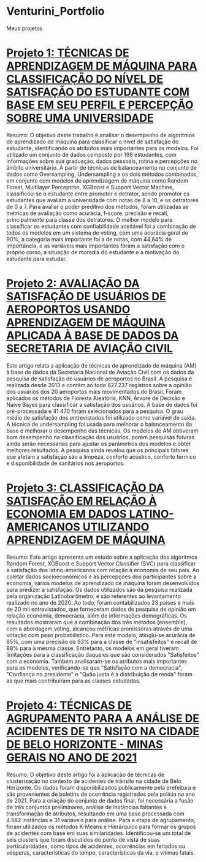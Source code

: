 # Venturini_Portfolio
Meus projetos
# [Projeto 1: TÉCNICAS DE APRENDIZAGEM DE MÁQUINA PARA CLASSIFICAÇÃO DO NÍVEL DE SATISFAÇÃO DO ESTUDANTE COM BASE EM SEU PERFIL E PERCEPÇÃO SOBRE UMA UNIVERSIDADE](https://drive.google.com/file/d/1mWIL1zGipppVKKieSNnN5gx_m9D8AuZQ/view?usp=sharing)
Resumo: O objetivo deste trabalho é analisar o desempenho de algoritmos de aprendizado de máquina para classificar o nível de satisfação do estudante, identificando os atributos mais importantes para os modelos. Foi utilizado um conjunto de dados composto por 198 estudantes, com informações sobre sua graduação, dados pessoais, rotina e percepções no âmbito universitário. A partir de técnicas de balanceamento no conjunto de dados como Oversampling, Undersampling e os dois métodos combinados, em conjunto com modelos de aprendizagem de máquina como Random Forest, Multilayer Perceptron, XGBoost e Support Vector Machine, classificou-se o estudante entre promotor e detrator, sendo promotor os estudantes que avaliam a universidade com notas de 8 a 10, e os detratores de 0 a 7. Para avaliar o poder preditivo dos métodos, foram utilizadas as métricas de avaliação como acurácia, f-score, precisão e recall, principalmente para classe dos detratores. O melhor modelo para classificar os estudantes com confiabilidade aceitável foi a combinação de todos os modelos em um sistema de voting, com uma acurácia geral de 90%, a categoria mais importante foi a de notas, com 44,84% de importância, e as variáveis mais importantes foram a satisfação com o próprio curso, a situação de moradia do estudante e a motivação do estudante para estudar.

# [Projeto 2: AVALIAÇÃO DA SATISFAÇÃO DE USUÁRIOS DE AEROPORTOS USANDO APRENDIZAGEM DE MÁQUINA APLICADA À BASE DE DADOS DA SECRETARIA DE AVIAÇÃO CIVIL](http://dx.doi.org/10.14488/ENEGEP2023_TN_ST_402_1976_45823)
Este artigo relata a aplicação de técnicas de aprendizado de máquina (AM) à base de dados da Secretaria Nacional de Aviação Civil com os dados da pesquisa de satisfação de usuários de aeroportos no Brasil. A pesquisa é realizada desde 2013 e contém ao todo 627.237 registros sobre a opinião dos usuários dos 20 aeroportos mais movimentados do Brasil. Foram aplicados os métodos de Floresta Aleatória, KNN, Árvore de Decisão e Naive Bayes para classificar a satisfação dos usuários. A base de dados foi pré-processada e 41.470 foram selecionados para a pesquisa. O grau médio de satisfação dos entrevistados foi utilizado como variável de saída. A técnica de undersampling foi usada para melhorar o balanceamento da base e melhorar o desempenho das técnicas. Os modelos de AM obtiveram bom desempenho na classificação dos usuários, porém pesquisas futuras ainda serão necessárias para ajustar os parâmetros dos modelos e obter melhores resultados. A pesquisa ainda revelou que os principais fatores que afetam a satisfação são a limpeza, conforto acústico, conforto térmico e disponibilidade de sanitários nos aeroportos.

# [Projeto 3: CLASSIFICAÇÃO DA SATISFAÇÃO EM RELAÇÃO À ECONOMIA EM DADOS LATINO-AMERICANOS UTILIZANDO APRENDIZAGEM DE MÁQUINA](http://dx.doi.org/10.14488/ENEGEP2023_TN_ST_401_1975_46520)
Resumo: Este artigo apresenta um estudo sobre a aplicação dos algoritmos Random Forest, XGBoost e Support Vector Classifier (SVC) para classificar a satisfação dos latino-americanos com relação à economia de seu país. Ao coletar dados socioeconômicos e as percepções dos participantes sobre a economia, vários modelos de aprendizado de máquina foram desenvolvidos para predizer a satisfação. Os dados utilizados são da pesquisa realizada pela organização Latinobarômetro, e são referentes ao levantamento realizado no ano de 2020. Ao todo, foram contabilizados 23 países e mais de 20 mil entrevistados, que forneceram dados de pesquisa de opinião em relação economia, democracia, além de informações demográficas. Os resultados mostraram que a combinação dos três métodos (ensemble), com a abordagem voting, alcançou métricas promissoras através de uma votação com peso probabilístico. Para este modelo, atingiu-se acurácia de 85%, com uma precisão de 93% para a classe de "Insatisfeitos" e recall de 88% para a mesma classe. Entretanto, os modelos em geral tiveram limitações para a classificação daqueles que são considerados "Satisfeitos" com a economia. Também analisaram-se os atributos mais importantes para os modelos, verificando-se que "Satisfação com a democracia", "Confiança no presidente" e "Quão justa é a distribuição de renda" foram as que mais contribuíram para as classes estudadas.


# [Projeto 4: TÉCNICAS DE AGRUPAMENTO PARA A ANÁLISE DE ACIDENTES DE TR NSITO NA CIDADE DE BELO HORIZONTE - MINAS GERAIS NO ANO DE 2021](http://dx.doi.org/10.14488/ENEGEP2023_TN_ST_401_1975_46517)
Resumo: O objetivo deste artigo foi a aplicação de técnicas de clusterização no contexto de acidentes de trânsito na cidade de Belo Horizonte. Os dados foram disponibilizados publicamente pela prefeitura e são provenientes de boletins de ocorrência registrados pela polícia no ano de 2021. Para a criação do conjunto de dados final, foi necessária a fusão de três conjuntos preliminares, análise de instâncias faltantes e transformação de atributos, resultando em uma base processada com 4.562 instâncias e 31 variáveis para análise. Para a etapa de agrupamento, foram utilizados os métodos K-Means e Hierárquico para formar os grupos de acidentes com base em suas similaridades. Identificou-se um total de seis clusters que foram discutidos do ponto de vista de suas particularidades, como tipos de acidentes, ocorrências em feriados ou vésperas, características do tempo, características da via, e vítimas fatais.
